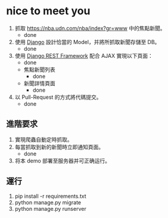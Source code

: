 # nice to meet you
1. 抓取 https://nba.udn.com/nba/index?gr=www 中的焦點新聞。
    - done
2. 使用 [Django](https://www.djangoproject.com/) 設計恰當的 Model，并將所抓取新聞存儲至 DB。
    - done
3. 使用 [Django REST Framework](http://www.django-rest-framework.org/) 配合 AJAX 實現以下頁面：
	 - done
	 * 焦點新聞列表
	    - done
	 * 新聞詳情頁面
	    - done
4. 以 Pull-Request 的方式將代碼提交。
    - done

## 進階要求
1. 實現爬蟲自動定時抓取。
2. 每當抓取到新的新聞時立即通知頁面。
    - done
3. 将本 demo 部署至服务器并可正确运行。

## 運行
1. pip install -r requirements.txt
2. python manage.py migrate
3. python manage.py runserver